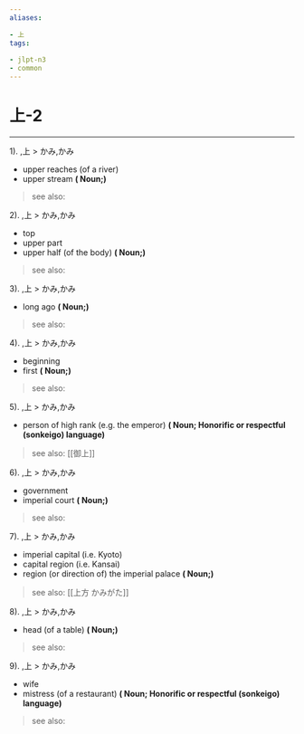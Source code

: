 ```yaml
---
aliases:
    
- 上
tags:
    
- jlpt-n3
- common
---
```


# 上-2
---
1).
,上 > かみ,かみ

- upper reaches (of a river)
- upper stream
**( Noun;)**
> see also: 
            
2).
,上 > かみ,かみ

- top
- upper part
- upper half (of the body)
**( Noun;)**
> see also: 
            
3).
,上 > かみ,かみ

- long ago
**( Noun;)**
> see also: 
            
4).
,上 > かみ,かみ

- beginning
- first
**( Noun;)**
> see also: 
            
5).
,上 > かみ,かみ

- person of high rank (e.g. the emperor)
**( Noun; Honorific or respectful (sonkeigo) language)**
> see also:  [[御上]]
            
6).
,上 > かみ,かみ

- government
- imperial court
**( Noun;)**
> see also: 
            
7).
,上 > かみ,かみ

- imperial capital (i.e. Kyoto)
- capital region (i.e. Kansai)
- region (or direction of) the imperial palace
**( Noun;)**
> see also:  [[上方 かみがた]]
            
8).
,上 > かみ,かみ

- head (of a table)
**( Noun;)**
> see also: 
            
9).
,上 > かみ,かみ

- wife
- mistress (of a restaurant)
**( Noun; Honorific or respectful (sonkeigo) language)**
> see also: 
            